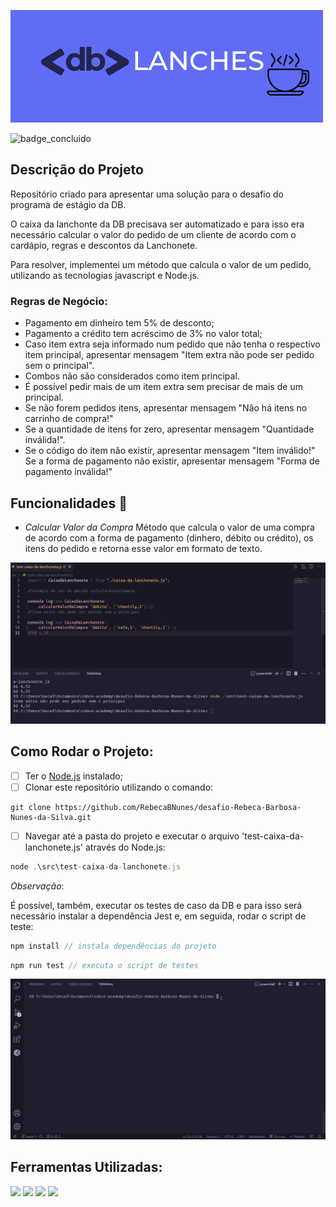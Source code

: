 ![logo_da_lanchonete_db](./assets/db-lanches.png)

![badge_concluido](https://img.shields.io/badge/STATUS-CONCLUIDO-green)

## Descrição do Projeto

Repositório criado para apresentar uma solução para o desafio do programa de estágio da DB.

O caixa da lanchonte da DB precisava ser automatizado e para isso era necessário calcular o valor do pedido de um cliente de acordo com o cardápio, regras e descontos da Lanchonete.

Para resolver, implementei um método que calcula o valor de um pedido, utilizando as tecnologias javascript e Node.js.

### Regras de Negócio:

- Pagamento em dinheiro tem 5% de desconto;
- Pagamento a crédito tem acréscimo de 3% no valor total;
- Caso item extra seja informado num pedido que não tenha o respectivo item principal, apresentar mensagem "Item extra não pode ser pedido sem o principal".
- Combos não são considerados como item principal.
- É possível pedir mais de um item extra sem precisar de mais de um principal.
- Se não forem pedidos itens, apresentar mensagem "Não há itens no carrinho de compra!"
- Se a quantidade de itens for zero, apresentar mensagem "Quantidade inválida!".
- Se o código do item não existir, apresentar mensagem "Item inválido!"
  Se a forma de pagamento não existir, apresentar mensagem "Forma de pagamento inválida!"

## Funcionalidades 🧰

- _Calcular Valor da Compra_
  Método que calcula o valor de uma compra de acordo com a forma de pagamento (dinhero, débito ou crédito), os itens do pedido e retorna esse valor em formato de texto.

![exemplo_de_uso_do_metodo_calcular_valor_da_compra](./assets/exemplo-uso-metodo.png)

## Como Rodar o Projeto:

- [ ] Ter o [Node.js](https://nodejs.org/pt-br/download) instalado;
- [ ] Clonar este repositório utilizando o comando:

```
git clone https://github.com/RebecaBNunes/desafio-Rebeca-Barbosa-Nunes-da-Silva.git
```

- [ ] Navegar até a pasta do projeto e executar o arquivo 'test-caixa-da-lanchonete.js' através do Node.js:

```javascript
node .\src\test-caixa-da-lanchonete.js
```

_Observação_:

É possível, também, executar os testes de caso da DB e para isso será necessário instalar a dependência Jest e, em seguida, rodar o script de teste:

```javascript
npm install // instala dependências do projeto
```

```javascript
npm run test // executa o script de testes
```

![testes_jest](./assets/testes-caixa-lanchonete.gif)

## Ferramentas Utilizadas:

<div>
  <img src="https://cdn.jsdelivr.net/gh/devicons/devicon/icons/git/git-original.svg" width="30px"/>
  <img src="https://cdn.jsdelivr.net/gh/devicons/devicon/icons/nodejs/nodejs-original.svg" width="30px"/>
  <img src="https://cdn.jsdelivr.net/gh/devicons/devicon/icons/vscode/vscode-original.svg" width="30px" />
  <img src="https://cdn.jsdelivr.net/gh/devicons/devicon/icons/bash/bash-original.svg" width="30px" />         
</div>
